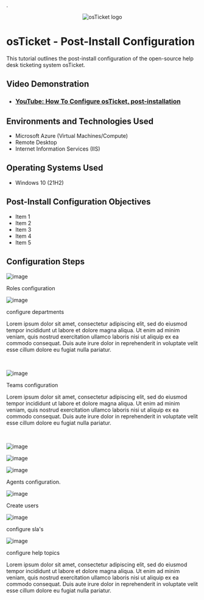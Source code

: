 .
<p align="center">
<img src="https://i.imgur.com/Clzj7Xs.png" alt="osTicket logo"/>
</p>

<h1>osTicket - Post-Install Configuration</h1>
This tutorial outlines the post-install configuration of the open-source help desk ticketing system osTicket.<br />


<h2>Video Demonstration</h2>

- ### [YouTube: How To Configure osTicket, post-installation](https://www.youtube.com)

<h2>Environments and Technologies Used</h2>

- Microsoft Azure (Virtual Machines/Compute)
- Remote Desktop
- Internet Information Services (IIS)

<h2>Operating Systems Used </h2>

- Windows 10</b> (21H2)

<h2>Post-Install Configuration Objectives</h2>

- Item 1
- Item 2
- Item 3
- Item 4
- Item 5

<h2>Configuration Steps</h2>
<p>

  ![image](https://github.com/jghis/post-install-config/assets/132087784/7f24d7a9-60aa-46b8-922c-0bc878997898)

  Roles configuration


  ![image](https://github.com/jghis/post-install-config/assets/132087784/b4281195-25af-41ce-8cde-5b2af109c64b)

configure departments
</p>
<p>
Lorem ipsum dolor sit amet, consectetur adipiscing elit, sed do eiusmod tempor incididunt ut labore et dolore magna aliqua. Ut enim ad minim veniam, quis nostrud exercitation ullamco laboris nisi ut aliquip ex ea commodo consequat. Duis aute irure dolor in reprehenderit in voluptate velit esse cillum dolore eu fugiat nulla pariatur.
</p>
<br />

<p>

  
  ![image](https://github.com/jghis/post-install-config/assets/132087784/e6d181e4-8dc3-4ef2-b81d-026b4f5331f1)
  
Teams configuration
</p>
<p>
Lorem ipsum dolor sit amet, consectetur adipiscing elit, sed do eiusmod tempor incididunt ut labore et dolore magna aliqua. Ut enim ad minim veniam, quis nostrud exercitation ullamco laboris nisi ut aliquip ex ea commodo consequat. Duis aute irure dolor in reprehenderit in voluptate velit esse cillum dolore eu fugiat nulla pariatur.
</p>
<br />

<p>

  ![image](https://github.com/jghis/post-install-config/assets/132087784/0d82dc5e-9b1e-4308-821f-c772f00a4ef0)

![image](https://github.com/jghis/post-install-config/assets/132087784/34301a90-a468-4e75-9f5d-79ecd4d24085)

![image](https://github.com/jghis/post-install-config/assets/132087784/3141eff8-0915-4926-a725-1ea986cb582d)


Agents configuration.

![image](https://github.com/jghis/post-install-config/assets/132087784/d28cd131-3980-43b9-a90b-d0c7733e16ef)

Create users

![image](https://github.com/jghis/post-install-config/assets/132087784/576be23f-8f2a-4e8c-a307-e742b4b2b464)

configure sla's


![image](https://github.com/jghis/post-install-config/assets/132087784/6d9d9d72-f2bb-4250-b047-5c1a4693f416)

configure help topics

  
</p>
<p>
Lorem ipsum dolor sit amet, consectetur adipiscing elit, sed do eiusmod tempor incididunt ut labore et dolore magna aliqua. Ut enim ad minim veniam, quis nostrud exercitation ullamco laboris nisi ut aliquip ex ea commodo consequat. Duis aute irure dolor in reprehenderit in voluptate velit esse cillum dolore eu fugiat nulla pariatur.
</p>
<br />

